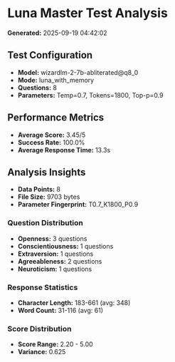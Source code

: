 # Luna Master Test Analysis

**Generated:** 2025-09-19 04:42:02

## Test Configuration
- **Model:** wizardlm-2-7b-abliterated@q8_0
- **Mode:** luna_with_memory
- **Questions:** 8
- **Parameters:** Temp=0.7, Tokens=1800, Top-p=0.9

## Performance Metrics
- **Average Score:** 3.45/5
- **Success Rate:** 100.0%
- **Average Response Time:** 13.3s

## Analysis Insights
- **Data Points:** 8
- **File Size:** 9703 bytes
- **Parameter Fingerprint:** T0.7_K1800_P0.9

### Question Distribution
- **Openness:** 3 questions
- **Conscientiousness:** 1 questions
- **Extraversion:** 1 questions
- **Agreeableness:** 2 questions
- **Neuroticism:** 1 questions

### Response Statistics
- **Character Length:** 183-661 (avg: 348)
- **Word Count:** 31-116 (avg: 61)

### Score Distribution
- **Score Range:** 2.20 - 5.00
- **Variance:** 0.625
